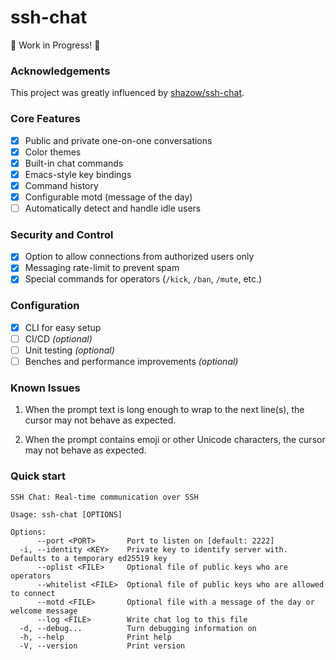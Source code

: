 # ssh-chat

🚧 Work in Progress! 🚧

### Acknowledgements

This project was greatly influenced by [shazow/ssh-chat](https://github.com/shazow/ssh-chat).

### Core Features

- [x] Public and private one-on-one conversations
- [x] Color themes
- [x] Built-in chat commands
- [x] Emacs-style key bindings
- [x] Command history
- [x] Configurable motd (message of the day)
- [ ] Automatically detect and handle idle users

### Security and Control

- [x] Option to allow connections from authorized users only
- [x] Messaging rate-limit to prevent spam
- [x] Special commands for operators (`/kick`, `/ban`, `/mute`, etc.)

### Configuration

- [x] CLI for easy setup
- [ ] CI/CD _(optional)_
- [ ] Unit testing _(optional)_
- [ ] Benches and performance improvements _(optional)_

### Known Issues

1. When the prompt text is long enough to wrap to the next line(s), the cursor may not behave as expected.

2. When the prompt contains emoji or other Unicode characters, the cursor may not behave as expected.

### Quick start

```console
SSH Chat: Real-time communication over SSH

Usage: ssh-chat [OPTIONS]

Options:
      --port <PORT>       Port to listen on [default: 2222]
  -i, --identity <KEY>    Private key to identify server with. Defaults to a temporary ed25519 key
      --oplist <FILE>     Optional file of public keys who are operators
      --whitelist <FILE>  Optional file of public keys who are allowed to connect
      --motd <FILE>       Optional file with a message of the day or welcome message
      --log <FILE>        Write chat log to this file
  -d, --debug...          Turn debugging information on
  -h, --help              Print help
  -V, --version           Print version
```
